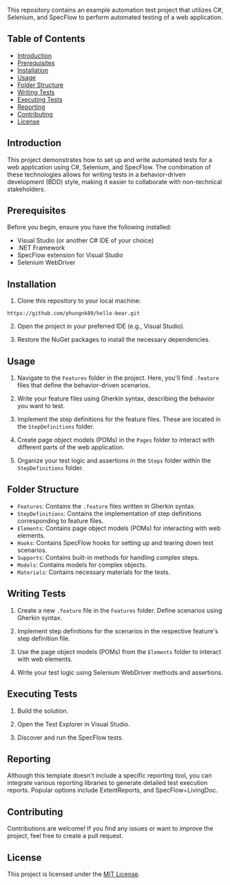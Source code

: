 This repository contains an example automation test project that utilizes C#, Selenium, and SpecFlow to perform automated testing of a web application.

## Table of Contents

- [Introduction](#introduction)
- [Prerequisites](#prerequisites)
- [Installation](#installation)
- [Usage](#usage)
- [Folder Structure](#folder-structure)
- [Writing Tests](#writing-tests)
- [Executing Tests](#executing-tests)
- [Reporting](#reporting)
- [Contributing](#contributing)
- [License](#license)

## Introduction

This project demonstrates how to set up and write automated tests for a web application using C#, Selenium, and SpecFlow. The combination of these technologies allows for writing tests in a behavior-driven development (BDD) style, making it easier to collaborate with non-technical stakeholders.

## Prerequisites

Before you begin, ensure you have the following installed:

- Visual Studio (or another C# IDE of your choice)
- .NET Framework
- SpecFlow extension for Visual Studio
- Selenium WebDriver

## Installation

1. Clone this repository to your local machine:
```
https://github.com/phungnk89/hello-bear.git
```
2. Open the project in your preferred IDE (e.g., Visual Studio).

3. Restore the NuGet packages to install the necessary dependencies.

## Usage

1. Navigate to the `Features` folder in the project. Here, you'll find `.feature` files that define the behavior-driven scenarios.

2. Write your feature files using Gherkin syntax, describing the behavior you want to test.

3. Implement the step definitions for the feature files. These are located in the `StepDefinitions` folder.

4. Create page object models (POMs) in the `Pages` folder to interact with different parts of the web application.

5. Organize your test logic and assertions in the `Steps` folder within the `StepDefinitions` folder.

## Folder Structure

- `Features`: Contains the `.feature` files written in Gherkin syntax.
- `StepDefinitions`: Contains the implementation of step definitions corresponding to feature files.
- `Elements`: Contains page object models (POMs) for interacting with web elements.
- `Hooks`: Contains SpecFlow hooks for setting up and tearing down test scenarios.
- `Supports`: Contains built-in methods for handling complex steps.
- `Models`: Contains models for complex objects.
- `Materials`: Contains necessary materials for the tests.

## Writing Tests

1. Create a new `.feature` file in the `Features` folder. Define scenarios using Gherkin syntax.

2. Implement step definitions for the scenarios in the respective feature's step definition file.

3. Use the page object models (POMs) from the `Elements` folder to interact with web elements.

4. Write your test logic using Selenium WebDriver methods and assertions.

## Executing Tests

1. Build the solution.

2. Open the Test Explorer in Visual Studio.

3. Discover and run the SpecFlow tests.

## Reporting

Although this template doesn't include a specific reporting tool, you can integrate various reporting libraries to generate detailed test execution reports. Popular options include ExtentReports, and SpecFlow+LivingDoc.

## Contributing

Contributions are welcome! If you find any issues or want to improve the project, feel free to create a pull request.

## License

This project is licensed under the [MIT License](LICENSE).